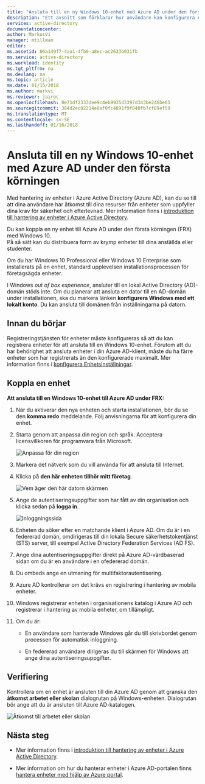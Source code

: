 ```yaml
---
title: "Ansluta till en ny Windows 10-enhet med Azure AD under den första körningen | Microsoft Docs"
description: "Ett avsnitt som förklarar hur användare kan konfigurera Azure AD Join under välkomstprogrammet."
services: active-directory
documentationcenter: 
author: MarkusVi
manager: mtillman
editor: 
ms.assetid: 06a149f7-4aa1-4fb9-a8ec-ac2633b031fb
ms.service: active-directory
ms.workload: identity
ms.tgt_pltfrm: na
ms.devlang: na
ms.topic: article
ms.date: 01/15/2018
ms.author: markvi
ms.reviewer: jairoc
ms.openlocfilehash: 0e71df2333dee9c4eb9935d3397d343be246be65
ms.sourcegitcommit: 384d2ec82214e8af0fc4891f9f840fb7cf89ef59
ms.translationtype: MT
ms.contentlocale: sv-SE
ms.lasthandoff: 01/16/2018
---
```

# <a name="join-a-new-windows-10-device-with-azure-ad-during-a-first-run"></a>Ansluta till en ny Windows 10-enhet med Azure AD under den första körningen

Med hantering av enheter i Azure Active Directory (Azure AD), kan du se till att dina användare har åtkomst till dina resurser från enheter som uppfyller dina krav för säkerhet och efterlevnad. Mer information finns i [introduktion till hantering av enheter i Azure Active Directory](device-management-introduction.md).

Du kan koppla en ny enhet till Azure AD under den första körningen (FRX) med Windows 10.  
På så sätt kan du distribuera form av krymp enheter till dina anställda eller studenter.

Om du har Windows 10 Professional eller Windows 10 Enterprise som installerats på en enhet, standard upplevelsen installationsprocessen för företagsägda enheter.

I Windows *out of box experience*, ansluter till en lokal Active Directory (AD)-domän stöds inte. Om du planerar att ansluta en dator till en AD-domän under installationen, ska du markera länken **konfigurera Windows med ett lokalt konto**. Du kan ansluta till domänen från inställningarna på datorn.
 


## <a name="before-you-begin"></a>Innan du börjar

Registreringstjänsten för enheter måste konfigureras så att du kan registrera enheter för att ansluta till en Windows 10-enhet. Förutom att du har behörighet att ansluta enheter i din Azure AD-klient, måste du ha färre enheter som har registrerats än den konfigurerade maximalt. Mer information finns i [konfigurera Enhetsinställningar](device-management-azure-portal.md#configure-device-settings).

## <a name="joining-a-device"></a>Koppla en enhet

**Att ansluta till en Windows 10-enhet till Azure AD under FRX:**


1. När du aktiverar den nya enheten och starta installationen, bör du se den **komma redo** meddelande. Följ anvisningarna för att konfigurera din enhet.

2. Starta genom att anpassa din region och språk. Acceptera licensvillkoren för programvara från Microsoft.
 
    ![Anpassa för din region](./media/device-management-azuread-joined-devices-frx/01.png)

3. Markera det nätverk som du vill använda för att ansluta till Internet.

4. Klicka på **den här enheten tillhör mitt företag**. 

    ![Vem äger den här datorn skärmen](./media/device-management-azuread-joined-devices-frx/02.png)

5. Ange de autentiseringsuppgifter som har fått av din organisation och klicka sedan på **logga in**.

    ![Inloggningssida](./media/device-management-azuread-joined-devices-frx/03.png)

6. Enheten du söker efter en matchande klient i Azure AD. Om du är i en federerad domän, omdirigeras till din lokala Secure säkerhetstokentjänst (STS) server, till exempel Active Directory Federation Services (AD FS).

7. Ange dina autentiseringsuppgifter direkt på Azure AD-värdbaserad sidan om du är en användare i en ofedererad domän. 

8. Du ombeds ange en utmaning för multifaktorautentisering. 
 
9. Azure AD kontrollerar om det krävs en registrering i hantering av mobila enheter.

10. Windows registrerar enheten i organisationens katalog i Azure AD och registrerar i hantering av mobila enheter, om tillämpligt.

11. Om du är:
    - En användare som hanterade Windows går du till skrivbordet genom processen för automatisk inloggning.

    - En federerad användare dirigeras du till skärmen för Windows att ange dina autentiseringsuppgifter.

## <a name="verification"></a>Verifiering

Kontrollera om en enhet är ansluten till din Azure AD genom att granska den **åtkomst arbetet eller skolan** dialogrutan på Windows-enheten. Dialogrutan bör ange att du är ansluten till Azure AD-katalogen.

![Åtkomst till arbetet eller skolan](./media/device-management-azuread-joined-devices-frx/13.png)


## <a name="next-steps"></a>Nästa steg

- Mer information finns i [introduktion till hantering av enheter i Azure Active Directory](device-management-introduction.md).

- Mer information om hur du hanterar enheter i Azure AD-portalen finns [hantera enheter med hjälp av Azure portal](device-management-azure-portal.md).

